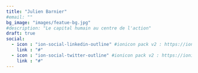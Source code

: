 ```yaml
---
title: "Julien Barnier"
#email: ""
bg_image: "images/featue-bg.jpg"
#description: "Le capital humain au centre de l'action"
draft: true
social:
  - icon : "ion-social-linkedin-outline" #ionicon pack v2 : https://ionicons.com/v2/
    link : "#"
  - icon : "ion-social-twitter-outline" #ionicon pack v2 : https://ionicons.com/v2/
    link : "#"
---
```


